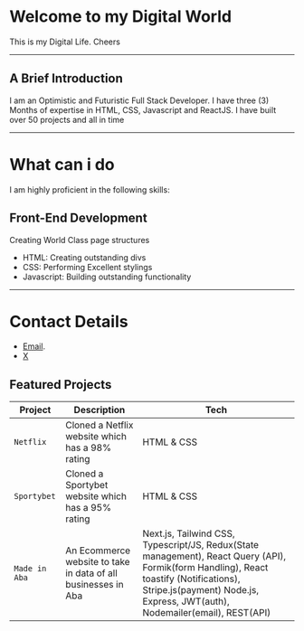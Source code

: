 # Welcome to my Digital World
This is my Digital Life. Cheers

---
## A Brief Introduction
I am an Optimistic and Futuristic Full Stack Developer. I have three (3) Months of expertise in HTML, CSS, Javascript and ReactJS.
I have built over 50 projects and all in time

---
# What can i do
I am highly proficient in the following skills:
## Front-End Development
Creating World Class page structures
- HTML: Creating outstanding divs
- CSS: Performing Excellent stylings
- Javascript: Building outstanding functionality

---
# Contact Details
- [Email](uzomanwaiwu@gmail.com).
- [X](https://www.X.com/biguzoma)
## Featured Projects
 | Project | Description | Tech |
 |---------|-------------|------|
 | `Netflix` | Cloned a Netflix website which has a 98% rating | HTML & CSS |
 | `Sportybet` | Cloned a Sportybet website which has a 95% rating | HTML & CSS |
 | `Made in Aba` | An Ecommerce website to take in data of all businesses in Aba | Next.js, Tailwind CSS, Typescript/JS, Redux(State management), React Query (API), Formik(form Handling), React toastify (Notifications), Stripe.js(payment) Node.js, Express, JWT(auth), Nodemailer(email), REST(API) |

